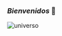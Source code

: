 ### ***Bienvenidos*** 👋


<picture>
  <source media="(height: 160px, width: 120px)" srcset="https://img.europapress.es/fotoweb/fotonoticia_20110204111345_640.jpg" />
  <img src="https://img.europapress.es/fotoweb/fotonoticia_20110204111345_640.jpg" alt="universo" />
</picture>

<!--

**JeanPCarrilloG/JeanPCarrilloG** is a ✨ _special_ ✨ repository because its `README.md` (this file) appears on your GitHub profile.

Here are some ideas to get you started:

- 🔭 I’m currently working on ...
- 🌱 I’m currently learning ...
- 👯 I’m looking to collaborate on ...
- 🤔 I’m looking for help with ...
- 💬 Ask me about ...
- 📫 How to reach me: ...
- 😄 Pronouns: ...
- ⚡ Fun fact: ...
-->

